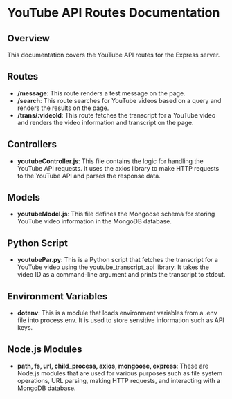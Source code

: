 # YouTube API Routes Documentation

## Overview
This documentation covers the YouTube API routes for the Express server.

## Routes
- **/message**: This route renders a test message on the page.
- **/search**: This route searches for YouTube videos based on a query and renders the results on the page.
- **/trans/:videoId**: This route fetches the transcript for a YouTube video and renders the video information and transcript on the page.

## Controllers
- **youtubeController.js**: This file contains the logic for handling the YouTube API requests. It uses the axios library to make HTTP requests to the YouTube API and parses the response data.

## Models
- **youtubeModel.js**: This file defines the Mongoose schema for storing YouTube video information in the MongoDB database.

## Python Script
- **youtubePar.py**: This is a Python script that fetches the transcript for a YouTube video using the youtube_transcript_api library. It takes the video ID as a command-line argument and prints the transcript to stdout.

## Environment Variables
- **dotenv**: This is a module that loads environment variables from a .env file into process.env. It is used to store sensitive information such as API keys.

## Node.js Modules
- **path, fs, url, child_process, axios, mongoose, express**: These are Node.js modules that are used for various purposes such as file system operations, URL parsing, making HTTP requests, and interacting with a MongoDB database.